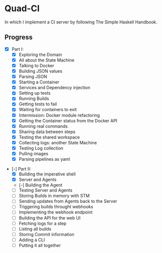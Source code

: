 # Quad-CI

In which I implement a CI server by following The Simple Haskell Handbook.

## Progress

- [x] Part I:
  - [x] Exploring the Domain
  - [x] All about the State Machine
  - [x] Talking to Docker
  - [x] Building JSON values
  - [x] Parsing JSON
  - [x] Starting a Container
  - [x] Services and Dependency injection
  - [x] Setting up tests
  - [x] Running Builds
  - [x] Getting tests to fail
  - [x] Waiting for containers to exit
  - [x] Intermission: Docker module refactoring
  - [x] Getting the Container status from the Docker API
  - [x] Running real commands
  - [x] Sharing data between steps
  - [x] Testing the shared workspace
  - [x] Collecting logs: another State Machine
  - [x] Testing Log collection
  - [x] Pulling images
  - [x] Parsing pipelines as yaml
- [-] Part II:
  - [x] Building the imperative shell
  - [x] Server and Agents
  - [-] Building the Agent
  - [ ] Testing Server and Agents
  - [ ] Storing Builds in memory with STM
  - [ ] Sending updates from Agents back to the Server
  - [ ] Triggering builds throught webhooks
  - [ ] Implementing the webhook endpoint
  - [ ] Building the API for the web UI
  - [ ] Fetching logs for a step
  - [ ] Listing all builds
  - [ ] Storing Commit information
  - [ ] Adding a CLI
  - [ ] Putting it all together
